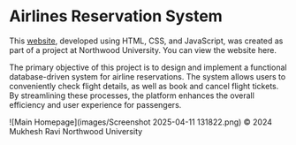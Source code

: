 # Airlines Reservation System

This [website]([url](https://mukhesh19.github.io/Airline-Reservation-System/index.html)), developed using HTML, CSS, and JavaScript, was created as part of a project at Northwood University. You can view the website here.

The primary objective of this project is to design and implement a functional database-driven system for airline reservations. The system allows users to conveniently check flight details, as well as book and cancel flight tickets. By streamlining these processes, the platform enhances the overall efficiency and user experience for passengers.

![Main Homepage](images/Screenshot 2025-04-11 131822.png)
© 2024 Mukhesh Ravi
Northwood University
